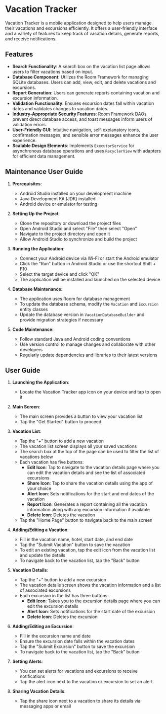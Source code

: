 # Vacation Tracker

Vacation Tracker is a mobile application designed to help users manage their vacations and excursions efficiently. It offers a user-friendly interface and a variety of features to keep track of vacation details, generate reports, and receive notifications.

## Features

- **Search Functionality**: A search box on the vacation list page allows users to filter vacations based on input.
- **Database Component**: Utilizes the Room Framework for managing SQLite databases. Users can add, view, edit, and delete vacations and excursions.
- **Report Generation**: Users can generate reports containing vacation and excursion information.
- **Validation Functionality**: Ensures excursion dates fall within vacation dates and validates changes to vacation dates.
- **Industry-Appropriate Security Features**: Room Framework DAOs prevent direct database access, and toast messages inform users of validation errors.
- **User-Friendly GUI**: Intuitive navigation, self-explanatory icons, confirmation messages, and sensible error messages enhance the user experience.
- **Scalable Design Elements**: Implements `ExecutorService` for asynchronous database operations and uses `RecyclerView` with adapters for efficient data management.

## Maintenance User Guide

1. **Prerequisites**:
   - Android Studio installed on your development machine
   - Java Development Kit (JDK) installed
   - Android device or emulator for testing

2. **Setting Up the Project**:
   - Clone the repository or download the project files
   - Open Android Studio and select "File" then select "Open"
   - Navigate to the project directory and open it
   - Allow Android Studio to synchronize and build the project

3. **Running the Application**:
   - Connect your Android device via Wi-Fi or start the Android emulator
   - Click the "Run" button in Android Studio or use the shortcut Shift + F10
   - Select the target device and click "OK"
   - The application will be installed and launched on the selected device

4. **Database Maintenance**:
   - The application uses Room for database management
   - To update the database schema, modify the `Vacation` and `Excursion` entity classes
   - Update the database version in `VacationDatabaseBuilder` and provide migration strategies if necessary

5. **Code Maintenance**:
   - Follow standard Java and Android coding conventions
   - Use version control to manage changes and collaborate with other developers
   - Regularly update dependencies and libraries to their latest versions

## User Guide

1. **Launching the Application**:
   - Locate the Vacation Tracker app icon on your device and tap to open it

2. **Main Screen**:
   - The main screen provides a button to view your vacation list
   - Tap the "Get Started" button to proceed

3. **Vacation List**:
   - Tap the "+" button to add a new vacation
   - The vacation list screen displays all your saved vacations
   - The search box at the top of the page can be used to filter the list of vacations below
   - Each vacation has five buttons:
     - **Edit Icon**: Tap to navigate to the vacation details page where you can edit the vacation details and see the list of associated excursions
     - **Share Icon**: Tap to share the vacation details using the app of your choice
     - **Alert Icon**: Sets notifications for the start and end dates of the vacation
     - **Report Icon**: Generates a report containing all the vacation information along with any excursion information if available
     - **Delete Icon**: Deletes the vacation
   - Tap the "Home Page" button to navigate back to the main screen

4. **Adding/Editing a Vacation**:
   - Fill in the vacation name, hotel, start date, and end date
   - Tap the "Submit Vacation" button to save the vacation
   - To edit an existing vacation, tap the edit icon from the vacation list and update the details
   - To navigate back to the vacation list, tap the "Back" button

5. **Vacation Details**:
   - Tap the "+" button to add a new excursion
   - The vacation details screen shows the vacation information and a list of associated excursions
   - Each excursion in the list has three buttons:
     - **Edit Icon**: Takes you to the excursion details page where you can edit the excursion details
     - **Alert Icon**: Sets notifications for the start date of the excursion
     - **Delete Icon**: Deletes the excursion

6. **Adding/Editing an Excursion**:
   - Fill in the excursion name and date
   - Ensure the excursion date falls within the vacation dates
   - Tap the "Submit Excursion" button to save the excursion
   - To navigate back to the vacation list, tap the "Back" button

7. **Setting Alerts**:
   - You can set alerts for vacations and excursions to receive notifications
   - Tap the alert icon next to the vacation or excursion to set an alert

8. **Sharing Vacation Details**:
   - Tap the share icon next to a vacation to share its details via messaging apps or email
